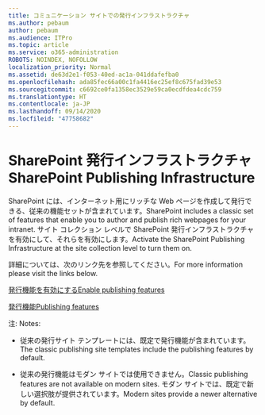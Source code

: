```yaml
---
title: コミュニケーション サイトでの発行インフラストラクチャ
ms.author: pebaum
author: pebaum
ms.audience: ITPro
ms.topic: article
ms.service: o365-administration
ROBOTS: NOINDEX, NOFOLLOW
localization_priority: Normal
ms.assetid: de63d2e1-f053-40ed-ac1a-041ddafefba0
ms.openlocfilehash: ada85fec66a00c1fa4416ec25ef8c675fad39e53
ms.sourcegitcommit: c6692ce0fa1358ec3529e59ca0ecdfdea4cdc759
ms.translationtype: HT
ms.contentlocale: ja-JP
ms.lasthandoff: 09/14/2020
ms.locfileid: "47758682"
---
```

# <a name="sharepoint-publishing-infrastructure"></a><span data-ttu-id="e90b5-102">SharePoint 発行インフラストラクチャ</span><span class="sxs-lookup"><span data-stu-id="e90b5-102">SharePoint Publishing Infrastructure</span></span>


<span data-ttu-id="e90b5-103">SharePoint には、インターネット用にリッチな Web ページを作成して発行できる、従来の機能セットが含まれています。</span><span class="sxs-lookup"><span data-stu-id="e90b5-103">SharePoint includes a classic set of features that enable you to author and publish rich webpages for your intranet.</span></span> <span data-ttu-id="e90b5-104">サイト コレクション レベルで SharePoint 発行インフラストラクチャを有効にして、それらを有効にします。</span><span class="sxs-lookup"><span data-stu-id="e90b5-104">Activate the SharePoint Publishing Infrastructure at the site collection level to turn them on.</span></span>

<span data-ttu-id="e90b5-105">詳細については、次のリンク先を参照してください。</span><span class="sxs-lookup"><span data-stu-id="e90b5-105">For more information please visit the links below.</span></span>

[<span data-ttu-id="e90b5-106">発行機能を有効にする</span><span class="sxs-lookup"><span data-stu-id="e90b5-106">Enable publishing features</span></span>](https://support.office.com/article/Enable-publishing-features-479677A6-8B33-4AC7-907D-071C1C7E4518)

[<span data-ttu-id="e90b5-107">発行機能</span><span class="sxs-lookup"><span data-stu-id="e90b5-107">Publishing features</span></span>](https://support.office.com/article/Features-enabled-in-a-SharePoint-Online-publishing-site-3AB3810C-3C2C-4361-9D0E-0CBE666EA0B0?wt.mc_id=O365_Portal_MMaven#__toc336865553)

<span data-ttu-id="e90b5-108">注: </span><span class="sxs-lookup"><span data-stu-id="e90b5-108">Notes:</span></span>

- <span data-ttu-id="e90b5-109">従来の発行サイト テンプレートには、既定で発行機能が含まれています。</span><span class="sxs-lookup"><span data-stu-id="e90b5-109">The classic publishing site templates include the publishing features by default.</span></span>

- <span data-ttu-id="e90b5-110">従来の発行機能はモダン サイトでは使用できません。</span><span class="sxs-lookup"><span data-stu-id="e90b5-110">Classic publishing features are not available on modern sites.</span></span> <span data-ttu-id="e90b5-111">モダン サイトでは、既定で新しい選択肢が提供されています。</span><span class="sxs-lookup"><span data-stu-id="e90b5-111">Modern sites provide a newer alternative by default.</span></span>

